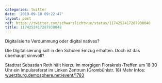 ```yaml
---
categories: twitter
date: '2019-09-18 09:22:47'
layout: post
ref: https://twitter.com/schwarzlichtwue/status/1174252417287938048
title: 1174252417287938048
---
```

Digitalisierte Verdummung oder digital natives?



Die Digitalisierung soll in den Schulen Einzug erhalten. Doch ist das überhaupt sinnvoll?



Stadtrat Sebastian Roth hält hierzu im morgigen Florakreis-Treffen um 18:30 Uhr ein Impulsreferat im Linken Zentrum (Grombühlstr. 18) 
Mehr Infos: [wuerzburg.demosphere.net/event/1783](https://wuerzburg.demosphere.net/event/1783) 